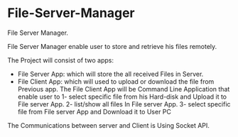 # File-Server-Manager
File Server Manager.

File Server Manager enable user to store and retrieve his files remotely.

The Project will consist of two apps:
- File Server App: which will store the all received Files in Server.
- File Client App: which will used to upload or download the file from Previous app.
The File Client App will be Command Line Application that enable user to 
1- select specific file from his Hard-disk and Upload it to File server App.
2- list/show all files In File server App.
3- select specific file from File server App and Download it to User PC

The Communications between server and Client is Using Socket API.
